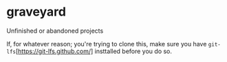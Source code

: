 # graveyard
Unfinished or abandoned projects


If, for whatever reason; you're trying to clone this, make sure you have `git-lfs`[https://git-lfs.github.com/] insttalled before you do so. 
